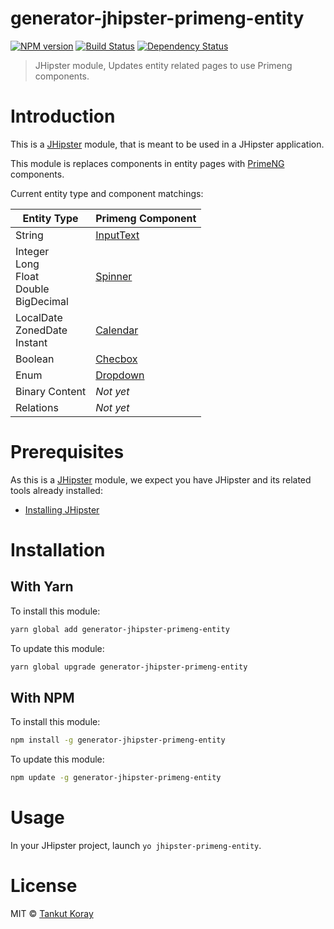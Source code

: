 # generator-jhipster-primeng-entity
[![NPM version][npm-image]][npm-url] [![Build Status][travis-image]][travis-url] [![Dependency Status][daviddm-image]][daviddm-url]
> JHipster module, Updates entity related pages to use Primeng components.

# Introduction

This is a [JHipster](http://jhipster.github.io/) module, that is meant to be used in a JHipster application.

This module is replaces components in entity pages with [PrimeNG](https://www.primefaces.org/primeng) components.

Current entity type and component matchings:

| Entity Type | Primeng Component |
| --- | --- |
| String | [InputText](https://www.primefaces.org/primeng/#/inputtext) |
| Integer<br/>Long<br/>Float<br/>Double<br/>BigDecimal | [Spinner](https://www.primefaces.org/primeng/#/spinner) |
| LocalDate<br/>ZonedDate<br/>Instant | [Calendar](https://www.primefaces.org/primeng/#/calendar) |
| Boolean | [Checbox](https://www.primefaces.org/primeng/#/checkbox) |
| Enum | [Dropdown](https://www.primefaces.org/primeng/#/dropdown) |
| Binary Content | _Not yet_ |
| Relations | _Not yet_ |


# Prerequisites

As this is a [JHipster](http://jhipster.github.io/) module, we expect you have JHipster and its related tools already installed:

- [Installing JHipster](https://jhipster.github.io/installation.html)

# Installation

## With Yarn

To install this module:

```bash
yarn global add generator-jhipster-primeng-entity
```

To update this module:

```bash
yarn global upgrade generator-jhipster-primeng-entity
```

## With NPM

To install this module:

```bash
npm install -g generator-jhipster-primeng-entity
```

To update this module:

```bash
npm update -g generator-jhipster-primeng-entity
```

# Usage

In your JHipster project, launch `yo jhipster-primeng-entity`.

# License

MIT © [Tankut Koray]()


[npm-image]: https://img.shields.io/npm/v/generator-jhipster-primeng-entity.svg
[npm-url]: https://npmjs.org/package/generator-jhipster-primeng-entity
[travis-image]: https://travis-ci.org/tanrikut/generator-jhipster-primeng-entity.svg?branch=master
[travis-url]: https://travis-ci.org/tanrikut/generator-jhipster-primeng-entity
[daviddm-image]: https://david-dm.org/tanrikut/generator-jhipster-primeng-entity.svg?theme=shields.io
[daviddm-url]: https://david-dm.org/tanrikut/generator-jhipster-primeng-entity
